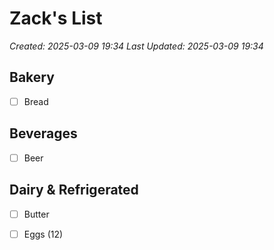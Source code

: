 # Zack's List

*Created: 2025-03-09 19:34*
*Last Updated: 2025-03-09 19:34*

## Bakery
- [ ] Bread

## Beverages
- [ ] Beer

## Dairy & Refrigerated
- [ ] Butter
- [ ] Eggs (12)

